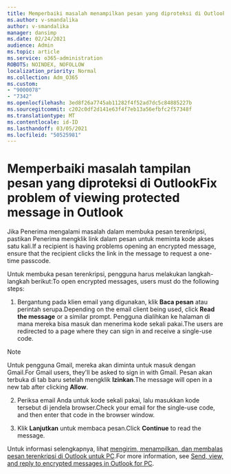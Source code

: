```yaml
---
title: Memperbaiki masalah menampilkan pesan yang diproteksi di Outlook
ms.author: v-smandalika
author: v-smandalika
manager: dansimp
ms.date: 02/24/2021
audience: Admin
ms.topic: article
ms.service: o365-administration
ROBOTS: NOINDEX, NOFOLLOW
localization_priority: Normal
ms.collection: Adm_O365
ms.custom:
- "9000078"
- "7342"
ms.openlocfilehash: 3ed8f26a7745ab11282f4f52ad7dc5c84885227b
ms.sourcegitcommit: c202c0df2d141e63f4f7eb13a56efbfc2f57348f
ms.translationtype: MT
ms.contentlocale: id-ID
ms.lasthandoff: 03/05/2021
ms.locfileid: "50525981"
---
```

# <a name="fix-problem-of-viewing-protected-message-in-outlook"></a><span data-ttu-id="44baf-102">Memperbaiki masalah tampilan pesan yang diproteksi di Outlook</span><span class="sxs-lookup"><span data-stu-id="44baf-102">Fix problem of viewing protected message in Outlook</span></span>

<span data-ttu-id="44baf-103">Jika Penerima mengalami masalah dalam membuka pesan terenkripsi, pastikan Penerima mengklik link dalam pesan untuk meminta kode akses satu kali.</span><span class="sxs-lookup"><span data-stu-id="44baf-103">If a recipient is having problems opening an encrypted message, ensure that the recipient clicks the link in the message to request a one-time passcode.</span></span>

<span data-ttu-id="44baf-104">Untuk membuka pesan terenkripsi, pengguna harus melakukan langkah-langkah berikut:</span><span class="sxs-lookup"><span data-stu-id="44baf-104">To open encrypted messages, users must do the following steps:</span></span>

1. <span data-ttu-id="44baf-105">Bergantung pada klien email yang digunakan, klik **Baca pesan** atau perintah serupa.</span><span class="sxs-lookup"><span data-stu-id="44baf-105">Depending on the email client being used, click **Read the message** or a similar prompt.</span></span> <span data-ttu-id="44baf-106">Pengguna dialihkan ke halaman di mana mereka bisa masuk dan menerima kode sekali pakai.</span><span class="sxs-lookup"><span data-stu-id="44baf-106">The users are redirected to a page where they can sign in and receive a single-use code.</span></span>

> [!NOTE]
> <span data-ttu-id="44baf-107">Untuk pengguna Gmail, mereka akan diminta untuk masuk dengan Gmail.</span><span class="sxs-lookup"><span data-stu-id="44baf-107">For Gmail users, they'll be asked to sign in with Gmail.</span></span> <span data-ttu-id="44baf-108">Pesan akan terbuka di tab baru setelah mengklik **Izinkan**.</span><span class="sxs-lookup"><span data-stu-id="44baf-108">The message will open in a new tab after clicking **Allow**.</span></span>

2. <span data-ttu-id="44baf-109">Periksa email Anda untuk kode sekali pakai, lalu masukkan kode tersebut di jendela browser.</span><span class="sxs-lookup"><span data-stu-id="44baf-109">Check your email for the single-use code, and then enter that code in the browser window.</span></span>

3. <span data-ttu-id="44baf-110">Klik **Lanjutkan** untuk membaca pesan.</span><span class="sxs-lookup"><span data-stu-id="44baf-110">Click **Continue** to read the message.</span></span>

<span data-ttu-id="44baf-111">Untuk informasi selengkapnya, lihat [mengirim, menampilkan, dan membalas pesan terenkripsi di Outlook untuk PC](https://support.microsoft.com/topic/send-view-and-reply-to-encrypted-messages-in-outlook-for-pc-eaa43495-9bbb-4fca-922a-df90dee51980).</span><span class="sxs-lookup"><span data-stu-id="44baf-111">For more information, see [Send, view, and reply to encrypted messages in Outlook for PC](https://support.microsoft.com/topic/send-view-and-reply-to-encrypted-messages-in-outlook-for-pc-eaa43495-9bbb-4fca-922a-df90dee51980).</span></span>


